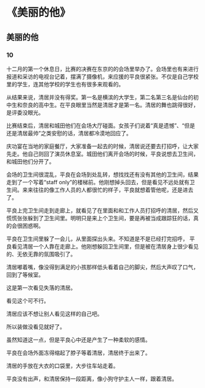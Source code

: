 # 《美丽的他》

## 美丽的他

### 10

十二月的第一个休息日，比赛的决赛在东京的的会场里举办了。会场里也有来进行报道和采访的电视台记着，摆满了摄像机，来应援的平良很紧张。不仅是自己学校里的学生，连其他学校的学生也有很多来观看的。

从结果来说，清居并没有得奖。第一名是横滨的大学生，第二名第三名是仙台的初中生和奈良的高中生。在平良眼里当然是清居才是第一名。清居的舞也跳得很好，是评委没眼光。

比赛结束后，清居和城田他们在会场大厅碰面。女孩子们说着“真是遗憾”、“但是还是清居最帅”之类安慰的话，清居都冷漠地回应了。

庆功宴在当地的家庭餐厅，大家准备一起去的时候，清居说还要去打招呼，让大家先走。他自己则回了演员休息室。城田他们离开会场的时候，平良说想去卫生间，和城田他们分开了。

会场的卫生间很混乱，平良在会场到处乱转，想找找还有没有其他的卫生间，结果走到了一个写着“staff only”的楼梯前。他刚想掉头回去，但是看见不远处就有卫生间。来来往往的像工作人员的人都很忙的样子，平良就想着管他呢，还是进去了。

平良上完卫生间走到走廊上，就看见了在里面和和工作人员打招呼的清居，然后又慌慌张张躲到了卫生间里。明明只是来上个卫生间，要是再被当成跟踪狂的话，真的会很困惑啊。

平良在卫生间里躲了一会儿，从里面探出头来。不知道是不是已经打完招呼， 平良看见清居一个人靠在走廊上。他刚想躲回卫生间里，但是被在清居身上很少看见的、无依无靠的氛围吸引了。

清居嘟着嘴，像没得到满足的小孩那样低头看着自己的脚尖，然后大声叹了口气，回到了等候室。

这是第一次看见失落的清居。

看见这个可不行。

清居应该不想让别人看见这样的自己吧。

所以装做没看见就好了。

虽然知道这一点，但是平良心中还是产生了一种柔软的感情。

平良在会场外面冻得缩起了脖子等着清居，清居终于出来了。

清居的手放在大衣的口袋里，大步往车站走着。

平良没有出声，和清居保持一段距离，像小狗守护主人一样，跟着清居。

